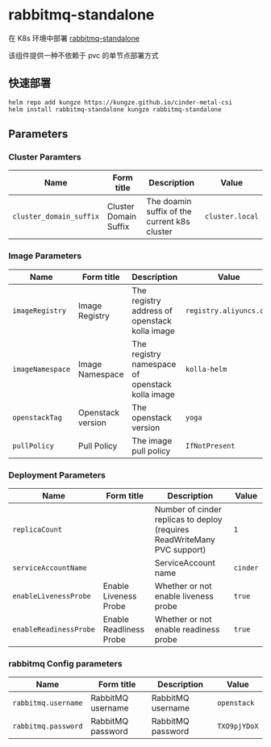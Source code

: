 # rabbitmq-standalone

在 K8s 环境中部署 [rabbitmq-standalone](https://github.com/kungze/rabbitmq-standalone) 

该组件提供一种不依赖于 pvc 的单节点部署方式

## 快速部署

```
helm repo add kungze https://kungze.github.io/cinder-metal-csi
helm install rabbitmq-standalone kungze rabbitmq-standalone
```


## Parameters

### Cluster Paramters

| Name                    | Form title            | Description                                  | Value           |
| ----------------------- | --------------------- | -------------------------------------------- | --------------- |
| `cluster_domain_suffix` | Cluster Domain Suffix | The doamin suffix of the current k8s cluster | `cluster.local` |


### Image Parameters

| Name             | Form title        | Description                                     | Value                   |
| ---------------- | ----------------- | ----------------------------------------------- | ----------------------- |
| `imageRegistry`  | Image Registry    | The registry address of openstack kolla image   | `registry.aliyuncs.com` |
| `imageNamespace` | Image Namespace   | The registry namespace of openstack kolla image | `kolla-helm`            |
| `openstackTag`   | Openstack version | The openstack version                           | `yoga`                  |
| `pullPolicy`     | Pull Policy       | The image pull policy                           | `IfNotPresent`          |


### Deployment Parameters

| Name                   | Form title              | Description                                                              | Value    |
| ---------------------- | ----------------------- | ------------------------------------------------------------------------ | -------- |
| `replicaCount`         |                         | Number of cinder replicas to deploy (requires ReadWriteMany PVC support) | `1`      |
| `serviceAccountName`   |                         | ServiceAccount name                                                      | `cinder` |
| `enableLivenessProbe`  | Enable Liveness Probe   | Whether or not enable liveness probe                                     | `true`   |
| `enableReadinessProbe` | Enable Readliness Probe | Whether or not enable readiness probe                                    | `true`   |


### rabbitmq Config parameters

| Name             | Form title        | Description            | Value                  |
| ---------------- | ----------------- | ---------------------- | ---------------------- |
| `rabbitmq.username` | RabbitMQ username   | RabbitMQ username | `openstack`            |
| `rabbitmq.password` | RabbitMQ password   | RabbitMQ password | `TXO9pjYDoX`           |
